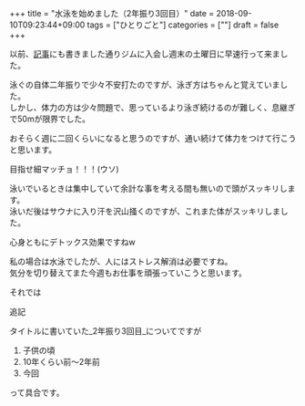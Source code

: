 +++
title = "水泳を始めました（2年振り3回目）"
date = 2018-09-10T09:23:44+09:00
tags = ["ひとりごと"]
categories = [""]
draft = false
+++

以前、[記事](../20180906/)にも書きました通りジムに入会し週末の土曜日に早速行って来ました。

泳ぐの自体二年振りで少々不安打たのですが、泳ぎ方はちゃんと覚えていました。  
しかし、体力の方は少々問題で、思っているより泳ぎ続けるのが難しく、息継ぎで50mが限界でした。  

おそらく週に二回くらいになると思うのですが、通い続けて体力をつけて行こうと思います。

目指せ細マッチョ！！！(ウソ)

泳いでいるときは集中していて余計な事を考える間も無いので頭がスッキリします。  
泳いだ後はサウナに入り汗を沢山掻くのですが、これまた体がスッキリしました。

心身ともにデトックス効果ですねw

私の場合は水泳でしたが、人にはストレス解消は必要ですね。  
気分を切り替えてまた今週もお仕事を頑張っていこうと思います。

それでは

追記

タイトルに書いていた_2年振り3回目_についてですが

1. 子供の頃
1. 10年くらい前〜2年前
1. 今回

って具合です。
